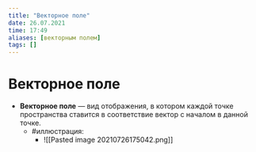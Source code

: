 ```yaml
---
title: "Векторное поле"
date: 26.07.2021
time: 17:49
aliases: [векторным полем]
tags: []
---
```


# Векторное поле

- **Векторное поле** — вид отображения, в котором каждой точке пространства ставится в соответствие вектор с началом в данной точке.
	- #иллюстрация:
		- ![[Pasted image 20210726175042.png]]